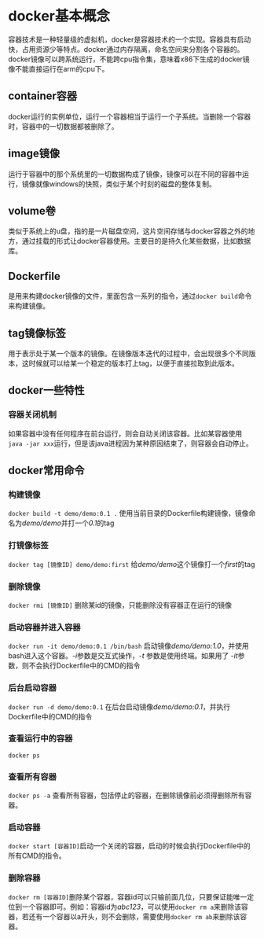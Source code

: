 # docker基本概念

容器技术是一种轻量级的虚拟机，docker是容器技术的一个实现。容器具有启动快，占用资源少等特点。docker通过内存隔离，命名空间来分割各个容器的。  
docker镜像可以跨系统运行，不能跨cpu指令集，意味着x86下生成的docker镜像不能直接运行在arm的cpu下。

## container容器

docker运行的实例单位，运行一个容器相当于运行一个子系统。当删除一个容器时，容器中的一切数据都被删除了。

## image镜像

运行于容器中的那个系统里的一切数据构成了镜像，镜像可以在不同的容器中运行，镜像就像windows的快照，类似于某个时刻的磁盘的整体复制。

## volume卷

类似于系统上的u盘，指的是一片磁盘空间，这片空间存储与docker容器之外的地方，通过挂载的形式让docker容器使用。主要目的是持久化某些数据，比如数据库。

## Dockerfile

是用来构建docker镜像的文件，里面包含一系列的指令，通过`docker build`命令来构建镜像。

## tag镜像标签

用于表示处于某一个版本的镜像。在镜像版本迭代的过程中，会出现很多个不同版本，这时候就可以给某一个稳定的版本打上tag，以便于直接拉取到此版本。

## docker一些特性

### 容器关闭机制

如果容器中没有任何程序在前台运行，则会自动关闭该容器。比如某容器使用`java -jar xxx`运行，但是该java进程因为某种原因结束了，则容器会自动停止。

## docker常用命令

### 构建镜像

`docker build -t demo/demo:0.1 .` 使用当前目录的Dockerfile构建镜像，镜像命名为*demo/demo*并打一个*0.1*的tag  

### 打镜像标签

`docker tag [镜像ID] demo/demo:first` 给*demo/demo*这个镜像打一个*first*的tag

### 删除镜像

`docker rmi [镜像ID]` 删除某id的镜像，只能删除没有容器正在运行的镜像

### 启动容器并进入容器

`docker run -it demo/demo:0.1 /bin/bash` 启动镜像*demo/demo:1.0*，并使用bash进入这个容器。*-i*参数是交互式操作，*-t* 参数是使用终端。如果用了 *-it*参数，则不会执行Dockerfile中的CMD的指令

### 后台启动容器

`docker run -d demo/demo:0.1` 在后台启动镜像*demo/demo:0.1*，并执行Dockerfile中的CMD的指令

### 查看运行中的容器

`docker ps`

### 查看所有容器

`docker ps -a` 查看所有容器，包括停止的容器，在删除镜像前必须得删除所有容器。

### 启动容器

`docker start [容器ID]`启动一个关闭的容器，启动的时候会执行Dockerfile中的所有CMD的指令。

### 删除容器

`docker rm [容器ID]`删除某个容器，容器id可以只输前面几位，只要保证能唯一定位到一个容器即可。例如：容器id为*abc123*，可以使用`docker rm a`来删除该容器，若还有一个容器以a开头，则不会删除，需要使用`docker rm ab`来删除该容器。



